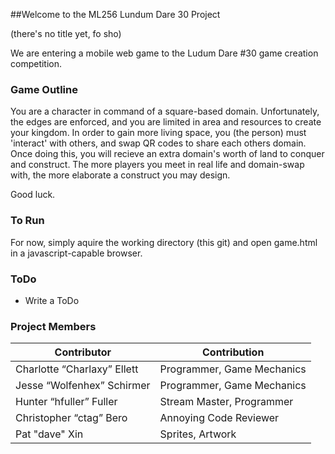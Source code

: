 ##Welcome to the ML256 Lundum Dare 30 Project


(there's no title yet, fo sho)


We are entering a mobile web game to the Ludum Dare #30 game creation competition.


### Game Outline

You are a character in command of a square-based domain. Unfortunately, the edges are enforced, and you are limited in area and resources to create your kingdom. In order to gain more living space, you (the person) must 'interact' with others, and swap QR codes to share each others domain. Once doing this, you will recieve an extra domain's worth of land to conquer and construct. The more players you meet in real life and domain-swap with, the more elaborate a construct you may design.

Good luck.


### To Run

For now, simply aquire the working directory (this git) and open game.html in a javascript-capable browser.


### ToDo

* Write a ToDo


### Project Members



| Contributor | Contribution |
|-------------|--------------|
| Charlotte “Charlaxy” Ellett | Programmer, Game Mechanics |
| Jesse “Wolfenhex” Schirmer | Programmer, Game Mechanics |
| Hunter “hfuller” Fuller | Stream Master, Programmer |
| Christopher “ctag” Bero | Annoying Code Reviewer |
| Pat "dave" Xin | Sprites, Artwork |